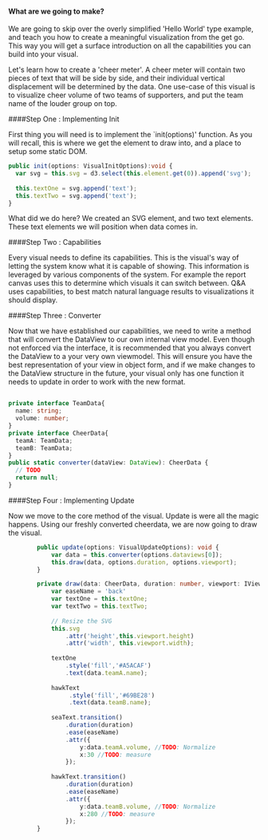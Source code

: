 #### What are we going to make?

We are going to skip over the overly simplified 'Hello World' type example, and teach you how to create a meaningful visualization from the get go. This way you will get a surface introduction on all the capabilities you can build into your visual. 

Let's learn how to create a 'cheer meter'. A cheer meter will contain two pieces of text that will be side by side, and their individual vertical displacement will be determined by the data. One use-case of this visual is to visualize cheer volume of two teams of supporters, and put the team name of the louder group on top.

####Step One : Implementing Init

First thing you will need is to implement the `init(options)' function. As you will recall, this is where we get the element to draw into, and a place to setup some static DOM.

```typescript
public init(options: VisualInitOptions):void {         
  var svg = this.svg = d3.select(this.element.get(0)).append('svg');
            
  this.textOne = svg.append('text');    
  this.textTwo = svg.append('text');
}
```

What did we do here? We created an SVG element, and two text elements. These text elements we will position when data comes in. 


####Step Two : Capabilities

Every visual needs to define its capabilities. This is the visual's way of letting the system know what it is capable of showing. This information is leveraged by various components of the system. For example the report canvas uses this to determine which visuals it can switch between. Q&A uses capabilities, to best match natural language results to visualizations it should display. 

####Step Three : Converter

Now that we have established our capabilities, we need to write a method that will convert the DataView to our own internal view model. Even though not enforced via the interface, it is recommended that you always convert the DataView to a your very own viewmodel. This will ensure you have the best representation of your view in object form, and if we make changes to the DataView structure in the future, your visual only has one function it needs to update in order to work with the new format.  

```typescript

private interface TeamData{
  name: string;
  volume: number;
}
private interface CheerData{
  teamA: TeamData;
  teamB: TeamData;
}
public static converter(dataView: DataView): CheerData {
  // TODO
  return null;
}
```

####Step Four : Implementing Update

Now we move to the core method of the visual. Update is were all the magic happens. Using our freshly converted cheerdata, we are now going to draw the visual.

```typescript
        public update(options: VisualUpdateOptions): void {
            var data = this.converter(options.dataviews[0]);
            this.draw(data, options.duration, options.viewport);
        }

        private draw(data: CheerData, duration: number, viewport: IViewport){
            var easeName = 'back'
            var textOne = this.textOne;
            var textTwo = this.textTwo;
            
            // Resize the SVG
            this.svg
            	.attr('height',this.viewport.height)
            	.attr('width', this.viewport.width);
            
            textOne
                .style('fill','#A5ACAF')
                .text(data.teamA.name);
                
            hawkText
                 .style('fill','#69BE28')
                 .text(data.teamB.name);
            
            seaText.transition()
                .duration(duration)
                .ease(easeName)
                .attr({
                    y:data.teamA.volume, //TODO: Normalize
                    x:30 //TODO: measure
                });
                
            hawkText.transition()
                .duration(duration)
                .ease(easeName)
                .attr({
                    y:data.teamB.volume, //TODO: Normalize
                    x:280 //TODO: measure
                });
        }
```
